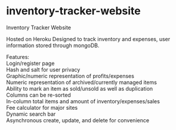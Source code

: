 # inventory-tracker-website
Inventory Tracker Website <br />

Hosted on Heroku
Designed to track inventory and expenses, user information stored through mongoDB. <br />

Features: <br />
Login/register page <br />
Hash and salt for user privacy <br />
Graphic/numeric representation of profits/expenses <br />
Numeric representation of archived/currently managed items <br />
Ability to mark an item as sold/unsold as well as duplication <br />
Columns can be re-sorted <br />
In-column total items and amount of inventory/expenses/sales <br />
Fee calculator for major sites <br />
Dynamic search bar <br />
Asynchronous create, update, and delete for convenience
